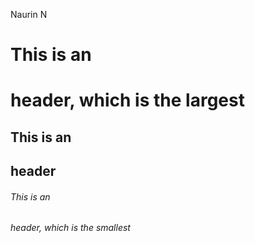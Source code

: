 Naurin N

# This is an <h1> header, which is the largest
## This is an <h2> header
###### This is an <h6> header, which is the smallest
